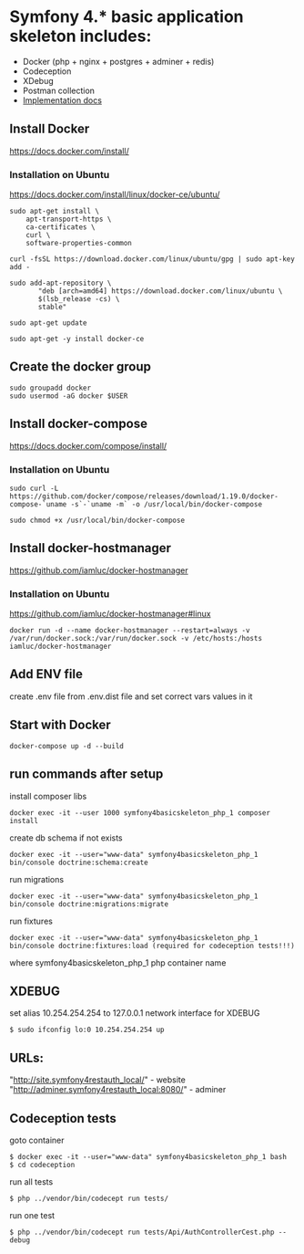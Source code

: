 # Symfony 4.* basic application skeleton includes:
- Docker (php + nginx + postgres + adminer + redis)
- Codeception 
- XDebug
- Postman collection
- [Implementation docs](https://github.com/vavilen84/symfony_4_rest_auth/blob/master/docs/implement_rest_auth.md)

##  Install Docker 

https://docs.docker.com/install/

### Installation on Ubuntu

https://docs.docker.com/install/linux/docker-ce/ubuntu/

```
sudo apt-get install \
    apt-transport-https \
    ca-certificates \
    curl \
    software-properties-common
```

```
curl -fsSL https://download.docker.com/linux/ubuntu/gpg | sudo apt-key add -
```

```
sudo add-apt-repository \
       "deb [arch=amd64] https://download.docker.com/linux/ubuntu \
       $(lsb_release -cs) \
       stable"
```

```
sudo apt-get update
```

```
sudo apt-get -y install docker-ce
```

## Create the docker group

```
sudo groupadd docker
sudo usermod -aG docker $USER
```

##  Install docker-compose 

https://docs.docker.com/compose/install/

### Installation on Ubuntu

```
sudo curl -L https://github.com/docker/compose/releases/download/1.19.0/docker-compose-`uname -s`-`uname -m` -o /usr/local/bin/docker-compose
```

```
sudo chmod +x /usr/local/bin/docker-compose
```

##  Install docker-hostmanager

https://github.com/iamluc/docker-hostmanager

### Installation on Ubuntu

https://github.com/iamluc/docker-hostmanager#linux

```
docker run -d --name docker-hostmanager --restart=always -v /var/run/docker.sock:/var/run/docker.sock -v /etc/hosts:/hosts iamluc/docker-hostmanager
```

##  Add ENV file

create .env file from .env.dist file and set correct vars values in it


##  Start with Docker

```
docker-compose up -d --build
```

##  run commands after setup


install composer libs
```
docker exec -it --user 1000 symfony4basicskeleton_php_1 composer install
```

create db schema if not exists
```
docker exec -it --user="www-data" symfony4basicskeleton_php_1 bin/console doctrine:schema:create
```

run migrations
```
docker exec -it --user="www-data" symfony4basicskeleton_php_1 bin/console doctrine:migrations:migrate
```

run fixtures
```
docker exec -it --user="www-data" symfony4basicskeleton_php_1 bin/console doctrine:fixtures:load (required for codeception tests!!!)
```

where symfony4basicskeleton_php_1 php container name

## XDEBUG
set alias 10.254.254.254 to 127.0.0.1 network interface for XDEBUG
```
$ sudo ifconfig lo:0 10.254.254.254 up
```

## URLs:
"http://site.symfony4restauth_local/" - website<br>
"http://adminer.symfony4restauth_local:8080/" - adminer

## Codeception tests
goto container
```
$ docker exec -it --user="www-data" symfony4basicskeleton_php_1 bash
$ cd codeception
```
run all tests
```
$ php ../vendor/bin/codecept run tests/
```
run one test 
```
$ php ../vendor/bin/codecept run tests/Api/AuthControllerCest.php --debug
```
